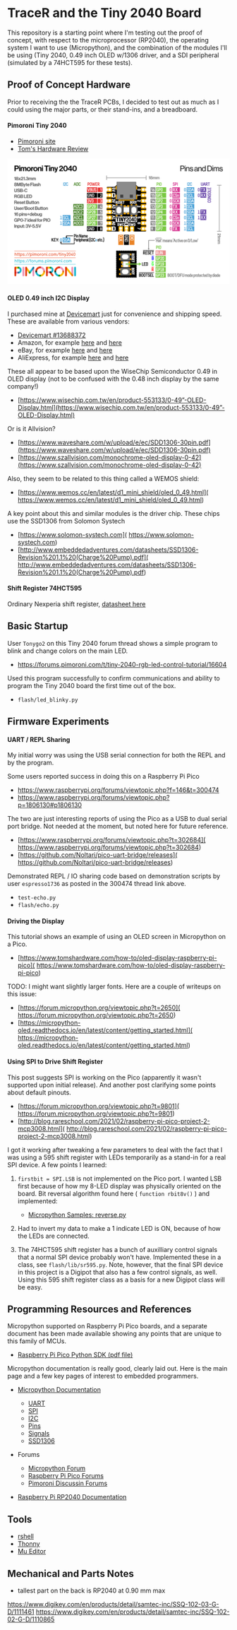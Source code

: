 # TraceR and the Tiny 2040 Board 

This repository is a starting point where I'm testing out the proof of
concept, with respect to the microprocessor (RP2040), the operating
system I want to use (Micropython), and the combination of the modules
I'll be using (Tiny 2040, 0.49 inch OLED w/1306 driver, and a SDI
peripheral (simulated by a 74HCT595 for these tests).

## Proof of Concept Hardware

Prior to receiving the the TraceR PCBs, I decided to test out as much as
I could using the major parts, or their stand-ins, and a breadboard.

#### Pimoroni Tiny 2040

  - [Pimoroni site](https://shop.pimoroni.com/products/tiny-2040)
  - [Tom's Hardware Review](https://www.tomshardware.com/reviews/pimoroni-tiny-2040-review)

![Pinout Diagram](images/tiny-2040-pinout-diagram.png)

#### OLED 0.49 inch I2C Display

I purchased mine at [Devicemart](https://www.devicemart.co.kr/main/index) 
just for convenience and shipping speed. These are available from
various vendors:

* [Devicemart #13688372](https://www.devicemart.co.kr/goods/view?no=13688372)
* Amazon, for example [here](https://www.amazon.com/dp/B07DWZCJQM) and
  [here](https://www.amazon.com/dp/B082GFZ3GB)
* eBay, for example [here](https://www.ebay.com/itm/264388700693) and 
  [here](https://www.ebay.com/itm/233841168052)
* AliExpress, for example [here](https://www.aliexpress.com/item/1005001565201628.html) and 
  [here](https://www.aliexpress.com/item/33047471191.html)

These all appear to be based upon the WiseChip Semiconductor 0.49 in OLED
display (not to be confused with the 0.48 inch display by the same
company!)

* [https://www.wisechip.com.tw/en/product-553133/0-49”-OLED-Display.html](https://www.wisechip.com.tw/en/product-553133/0-49”-OLED-Display.html)

Or is it Allvision?
* [https://www.waveshare.com/w/upload/e/ec/SDD1306-30pin.pdf](https://www.waveshare.com/w/upload/e/ec/SDD1306-30pin.pdf)
* [https://www.szallvision.com/monochrome-oled-display-0-42](https://www.szallvision.com/monochrome-oled-display-0-42)

Also, they seem to be related to this thing called a WEMOS shield:

* [https://www.wemos.cc/en/latest/d1_mini_shield/oled_0_49.html](
   https://www.wemos.cc/en/latest/d1_mini_shield/oled_0_49.html)

A key point about this and similar modules is the driver chip. These
chips use the SSD1306 from Solomon Systech

* [https://www.solomon-systech.com](
  https://www.solomon-systech.com)
* [http://www.embeddedadventures.com/datasheets/SSD1306-Revision%201.1%20(Charge%20Pump).pdf](
  http://www.embeddedadventures.com/datasheets/SSD1306-Revision%201.1%20(Charge%20Pump).pdf)


#### Shift Register 74HCT595

Ordinary Nexperia shift register, 
[datasheet here](https://assets.nexperia.com/documents/data-sheet/74HC_HCT595.pdf)


## Basic Startup

User `Tonygo2` on this Tiny 2040 forum thread shows a simple program to
blink and change colors on the main LED. 

* https://forums.pimoroni.com/t/tiny-2040-rgb-led-control-tutorial/16604

Used this program successfully to confirm communications and ability to
program the Tiny 2040 board the first time out of the box.

* `flash/led_blinky.py`

## Firmware Experiments

#### UART / REPL Sharing

My initial worry was using the USB serial connection for both the REPL
and by the program.

Some users reported success in doing this on a Raspberry Pi Pico

* https://www.raspberrypi.org/forums/viewtopic.php?f=146&t=300474
* https://www.raspberrypi.org/forums/viewtopic.php?p=1806130#p1806130

The two are just interesting reports of using the Pico as a USB to dual
serial port bridge. Not needed at the moment, but noted here for future
reference.

* [https://www.raspberrypi.org/forums/viewtopic.php?t=302684](
  https://www.raspberrypi.org/forums/viewtopic.php?t=302684)
* [https://github.com/Noltari/pico-uart-bridge/releases](
   https://github.com/Noltari/pico-uart-bridge/releases)

Demonstrated REPL / IO sharing code based on demonstration scripts by
user `espresso1736` as posted in the 300474 thread link above. 

* `test-echo.py`
* `flash/echo.py`

#### Driving the Display

This tutorial shows an example of using an OLED screen in Micropython
on a Pico. 

* [https://www.tomshardware.com/how-to/oled-display-raspberry-pi-pico](
   https://www.tomshardware.com/how-to/oled-display-raspberry-pi-pico)

TODO: I might want slightly larger fonts. Here are a couple of writeups
on this issue:

* [https://forum.micropython.org/viewtopic.php?t=2650](
   https://forum.micropython.org/viewtopic.php?t=2650)
* [https://micropython-oled.readthedocs.io/en/latest/content/getting_started.html](
   https://micropython-oled.readthedocs.io/en/latest/content/getting_started.html)


#### Using SPI to Drive Shift Register

This post suggests SPI is working on the Pico (apparently it wasn't
supported upon initial release). And another post clarifying some points
about default pinouts.

* [https://forum.micropython.org/viewtopic.php?t=9801](
   https://forum.micropython.org/viewtopic.php?t=9801)
* [http://blog.rareschool.com/2021/02/raspberry-pi-pico-project-2-mcp3008.html](
   http://blog.rareschool.com/2021/02/raspberry-pi-pico-project-2-mcp3008.html)

I got it working after tweaking a few parameters to deal with the fact
that I was using a 595 shift register with LEDs temporarily as a
stand-in for a real SPI device. A few points I learned:

1. `firstbit = SPI.LSB` is not implemented on the Pico port. I wanted
   LSB first because of how my 8-LED display was physically oriented on
   the board. Bit reversal algorithm found here ( `function rbit8v()` ) 
   and implemented:

    * [Micropython Samples: reverse.py](
      https://github.com/peterhinch/micropython-samples/blob/master/reverse/reverse.py)

2. Had to invert my data to make a 1 indicate LED is ON, because of how
   the LEDs are connected.

3. The 74HCT595 shift register has a bunch of auxilliary control signals
   that a normal SPI device probably won't have. Implemented these in a
   class, see `flash/lib/sr595.py`. Note, however, that the final SPI
   device in this project is a Digipot that also has a few control
   signals, as well. Using this 595 shift register class as a basis for
   a new Digipot class will be easy.







## Programming Resources and References

Micropython supported on Raspberry Pi Pico boards, and a separate
document has been made available showing any points that are unique to
this family of MCUs.

* [Raspberry Pi Pico Python SDK (pdf file)](
   https://datasheets.raspberrypi.org/pico/raspberry-pi-pico-python-sdk.pdf)

Micropython documentation is really good, clearly laid out. Here is the
main page and a few key pages of interest to embedded programmers.

* [Micropython Documentation](https://docs.micropython.org/en/latest/index.html)
  - [UART](https://docs.micropython.org/en/latest/library/machine.UART.html)
  - [SPI](https://docs.micropython.org/en/latest/library/machine.SPI.html)
  - [I2C](https://docs.micropython.org/en/latest/library/machine.I2C.html)
  - [Pins](https://docs.micropython.org/en/latest/library/machine.Pin.html)
  - [Signals](https://docs.micropython.org/en/latest/library/machine.Signal.html)
  - [SSD1306](https://ssd1306.readthedocs.io/en/latest/api-documentation.html)

* Forums
  - [Micropython Forum](https://forum.micropython.org/)
  - [Raspberry Pi Pico Forums](https://www.raspberrypi.org/forums/viewforum.php?f=143)
  - [Pimoroni Discussin Forums](https://forums.pimoroni.com/c/discussion/26)

* [Raspberry Pi RP2040 Documentation](
   https://www.raspberrypi.org/documentation/rp2040/getting-started/)

## Tools

* [rshell](https://pypi.org/project/rshell)
* [Thonny](https://thonny.org)
* [Mu Editor](https://codewith.mu)


## Mechanical and Parts Notes

* tallest part on the back is RP2040 at 0.90 mm max


https://www.digikey.com/en/products/detail/samtec-inc/SSQ-102-03-G-D/1111461
https://www.digikey.com/en/products/detail/samtec-inc/SSQ-102-02-G-D/1110865

